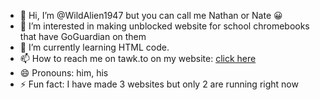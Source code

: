 - 👋 Hi, I’m @WildAlien1947 but you can call me Nathan or Nate 😀
- 👀 I’m interested in making unblocked website for school chromebooks that have GoGuardian on them
- 🌱 I’m currently learning HTML code.
- 📫 How to reach me on tawk.to on my website: <a href="https://sites.google.com/philasd.org/huihub/chat-with-me-after-school-hours"> click here </a>
- 😄 Pronouns: him, his
- ⚡ Fun fact: I have made 3 websites but only 2 are running right now

<!---
WildAlien1947/WildAlien1947 is a ✨ special ✨ repository because its `README.md` (this file) appears on your GitHub profile.
You can click the Preview link to take a look at your changes.
--->
